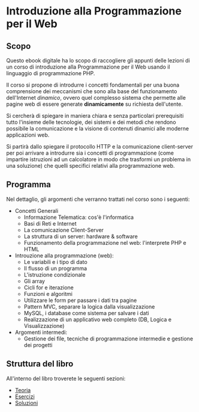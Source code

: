 # Introduzione alla Programmazione per il Web

## Scopo 

Questo ebook digitale ha lo scopo di raccogliere gli appunti delle lezioni
di un corso di introduzione alla Programmazione per il Web usando il linguaggio
di programmazione PHP. 

Il corso si propone di introdurre i concetti fondamentali per una buona comprensione
dei meccanismi che sono alla base del funzionamento dell'Internet *dinamico*, 
ovvero quel complesso sistema che permette alle pagine web di essere generate **dinamicamente**
su richiesta dell'utente. 

Si cercherà di spiegare in maniera chiara e senza particolari prerequisiti tutto 
l'insieme delle tecnologie, dei sistemi e dei metodi che rendono possibile la comunicazione
e la visione di contenuti dinamici alle moderne applicazioni web. 

Si partirà dallo spiegare il protocollo HTTP e la comunicazione client-server per poi arrivare
a introdurre sia i concetti di programmazione (come impartire istruzioni ad un calcolatore in 
modo che trasformi un problema in una soluzione) che quelli specifici relativi alla programmazione web. 

## Programma

Nel dettaglio, gli argomenti che verranno trattati nel corso sono i seguenti: 

* Concetti Generali
  * Informazione Telematica: cos'è l'informatica
  * Basi di Reti e Internet
  * La comunicazione Client-Server
  * La struttura di un server: hardware & software
  * Funzionamento della programmazione nel web: l'interprete PHP e HTML
* Introuzione alla programmazione (web): 
  * Le variabili e i tipo di dato
  * Il flusso di un programma 
  * L'istruzione condizionale 
  * Gli array
  * Cicli for e iterazione 
  * Funzioni e algoritmi 
  * Utilizzare le form per passare i dati tra pagine 
  * Pattern MVC, separare la logica dalla visualizzazione
  * MySQL, i database come sistema per salvare i dati 
  * Realizzazione di un applicativo web completo (DB, Logica e Visualizzazione) 
* Argomenti intermedi:
  * Gestione dei file, tecniche di programmazione intermedie e gestione dei progetti

## Struttura del libro

All'interno del libro troverete le seguenti sezioni: 

- [Teoria](./teoria.html)
- [Esercizi](./esercizi.html)
- [Soluzioni](./soluzioni.html)



